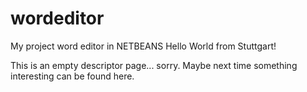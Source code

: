 # wordeditor
My project word editor in NETBEANS
Hello World from Stuttgart!

This is an empty descriptor page... sorry.
Maybe next time something interesting can be found here.
